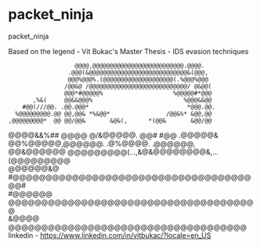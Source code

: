 # packet_ninja
packet_ninja

Based on the legend - Vit Bukac's Master Thesis - IDS evasion techniques


                       @@@@,@@@@@@@@@@@@@@@@@@@@@@@@@@.@@@@.                               
                     .@@@(&@@@@@@@@@@@@@@@@@@@@@@@@@@@@&(@@@,                              
                     @@@%@@@%.(@@@@@@@@@@@@@@@@@@@@(.%@@@%@@@                              
                    /@@&@ /@@@@@@@@@@@@@@@@@@@@@@@@@@@@/ @&@@(                             
                    @@@*#@@@@@%                    %@@@@@#*@@@                             
           ,%&(     @@&&@@@%                          %@@@&&@@                             
        #@@(///@@. .@@.@@@*                            *@@@.@@.                            
      %@@@@@@@@@.@@ @@,@@& *%&@@*                /@@&%* &@@,@@                             
    ,@@@@@@@@@*  @@ @@/@@&       &@&(,      *(@@&       &@@/@@                             
   @@@@&&%## @@@@ @/&@@@@@.     @@#            #@@     .@@@@@&                             
            @@%@@@@@,@@@@@@.         .@%@@@@.         .@@@@@@,                             
           @@&@@@@@@ @@@@@@@@@(...,&@&@@@@@@@@&,...(@@@@@@@@@                              
           @@@@@@&@  #@@@@@@@@@@@@@@@@@@@@@@@@@@@@@@@@@@@@@@#                              
           #@@@@@@    @@@@@@@@@@@@@@@@@@@@@@@@@@@@@@@@@@@@@@                               
            &@@@@      @@@@@@@@@@@@@@@@@@@@@@@@@@@@@@@@@@@@  
linkedin - https://www.linkedin.com/in/vitbukac/?locale=en_US




